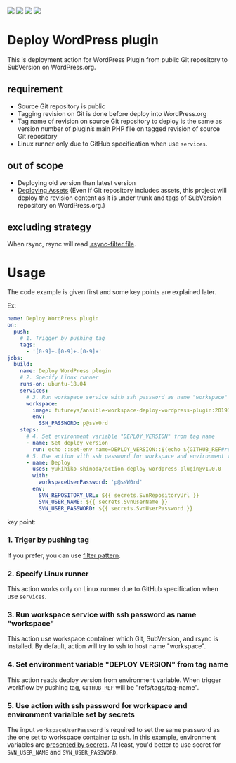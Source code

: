 ![](https://github.com/yukihiko-shinoda/action-deploy-wordpress-plugin/workflows/test-local/badge.svg)
![](https://img.shields.io/docker/cloud/automated/futureys/deploy-wordpress-plugin.svg)
![](https://img.shields.io/docker/cloud/build/futureys/deploy-wordpress-plugin.svg)
![](https://images.microbadger.com/badges/image/futureys/deploy-wordpress-plugin.svg)

# Deploy WordPress plugin

This is deployment action for WordPress Plugin
from public Git repository to SubVersion on WordPress.org.

## requirement

- Source Git repository is public
- Tagging revision on Git is done before deploy into WordPress.org
- Tag name of revision on source Git repository to deploy is the same as version number of plugin’s main PHP file on tagged revision of source Git repository
- Linux runner only due to GitHub specification when use ```services```.

## out of scope

- Deploying old version than latest version
- [Deploying Assets](https://developer.wordpress.org/plugins/wordpress-org/plugin-assets/)
  (Even if Git repository includes assets, this project will deploy
   the revision content as it is under trunk and tags
   of SubVersion repository on WordPress.org.)

## excluding strategy

When rsync, rsync will read [.rsync-filter file](https://github.com/yukihiko-shinoda/dockerfile-deploy-wordpress-plugin/blob/master/runner/project/roles/deploy-wordpress-plugin/templates/.rsync-filter.j2).

# Usage

The code example is given first and some key points are explained later.

Ex:

```yaml
name: Deploy WordPress plugin
on:
  push:
    # 1. Trigger by pushing tag
    tags:
      - '[0-9]+.[0-9]+.[0-9]+'
jobs:
  build:
    name: Deploy WordPress plugin
    # 2. Specify Linux runner
    runs-on: ubuntu-18.04
    services:
      # 3. Run workspace service with ssh password as name "workspace"
      workspace:
        image: futureys/ansible-workspace-deploy-wordpress-plugin:20191127164500
        env:
          SSH_PASSWORD: p@ssW0rd
    steps:
      # 4. Set environment variable "DEPLOY_VERSION" from tag name
      - name: Set deploy version
        run: echo ::set-env name=DEPLOY_VERSION::$(echo ${GITHUB_REF#refs/tags/})
      # 5. Use action with ssh password for workspace and environment varialble set by secrets
      - name: Deploy
        uses: yukihiko-shinoda/action-deploy-wordpress-plugin@v1.0.0
        with:
          workspaceUserPassword: 'p@ssW0rd'
        env:
          SVN_REPOSITORY_URL: ${{ secrets.SvnRepositoryUrl }}
          SVN_USER_NAME: ${{ secrets.SvnUserName }}
          SVN_USER_PASSWORD: ${{ secrets.SvnUserPassword }}
```

key point:

### 1. Triger by pushing tag

If you prefer, you can use [filter pattern](https://help.github.com/en/actions/automating-your-workflow-with-github-actions/workflow-syntax-for-github-actions#filter-pattern-cheat-sheet).

### 2. Specify Linux runner

This action works only on Linux runner due to GitHub specification when use ```services```.

### 3. Run workspace service with ssh password as name "workspace"

This action use workspace container
which Git, SubVersion, and rsync is installed.
By default, action will try to ssh to host name "workspace".

### 4. Set environment variable "DEPLOY VERSION" from tag name

This action reads deploy version from environment variable.
When trigger workflow by pushing tag, ```GITHUB_REF``` will be "refs/tags/tag-name".

### 5. Use action with ssh password for workspace and environment varialble set by secrets

The input ```workspaceUserPassword``` is required to set the same password as the one set to workspace container to ssh.
In this example, environment variables are [presented by secrets](https://help.github.com/en/actions/automating-your-workflow-with-github-actions/creating-and-using-encrypted-secrets). At least, you'd better to use secret for ```SVN_USER_NAME``` and ```SVN_USER_PASSWORD```.
